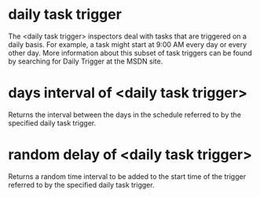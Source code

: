 # daily task trigger

The &lt;daily task trigger&gt; inspectors deal with tasks that are triggered on a daily basis. For example, a task might start at 9:00 AM every day or every other day. More information about this subset of task triggers can be found by searching for Daily Trigger at the MSDN site.

# days interval of &lt;daily task trigger&gt;

Returns the interval between the days in the schedule referred to by the specified daily task trigger.

# random delay of &lt;daily task trigger&gt;

Returns  a random time interval to be added to the start time of the trigger referred to by the specified daily task trigger.
